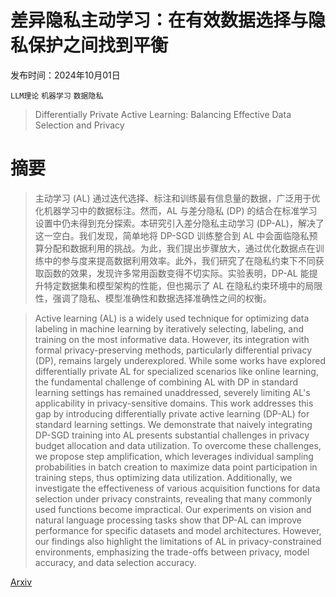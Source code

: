 # 差异隐私主动学习：在有效数据选择与隐私保护之间找到平衡

发布时间：2024年10月01日

`LLM理论` `机器学习` `数据隐私`

> Differentially Private Active Learning: Balancing Effective Data Selection and Privacy

# 摘要

> 主动学习 (AL) 通过迭代选择、标注和训练最有信息量的数据，广泛用于优化机器学习中的数据标注。然而，AL 与差分隐私 (DP) 的结合在标准学习设置中仍未得到充分探索。本研究引入差分隐私主动学习 (DP-AL)，解决了这一空白。我们发现，简单地将 DP-SGD 训练整合到 AL 中会面临隐私预算分配和数据利用的挑战。为此，我们提出步骤放大，通过优化数据点在训练中的参与度来提高数据利用效率。此外，我们研究了在隐私约束下不同获取函数的效果，发现许多常用函数变得不切实际。实验表明，DP-AL 能提升特定数据集和模型架构的性能，但也揭示了 AL 在隐私约束环境中的局限性，强调了隐私、模型准确性和数据选择准确性之间的权衡。

> Active learning (AL) is a widely used technique for optimizing data labeling in machine learning by iteratively selecting, labeling, and training on the most informative data. However, its integration with formal privacy-preserving methods, particularly differential privacy (DP), remains largely underexplored. While some works have explored differentially private AL for specialized scenarios like online learning, the fundamental challenge of combining AL with DP in standard learning settings has remained unaddressed, severely limiting AL's applicability in privacy-sensitive domains. This work addresses this gap by introducing differentially private active learning (DP-AL) for standard learning settings. We demonstrate that naively integrating DP-SGD training into AL presents substantial challenges in privacy budget allocation and data utilization. To overcome these challenges, we propose step amplification, which leverages individual sampling probabilities in batch creation to maximize data point participation in training steps, thus optimizing data utilization. Additionally, we investigate the effectiveness of various acquisition functions for data selection under privacy constraints, revealing that many commonly used functions become impractical. Our experiments on vision and natural language processing tasks show that DP-AL can improve performance for specific datasets and model architectures. However, our findings also highlight the limitations of AL in privacy-constrained environments, emphasizing the trade-offs between privacy, model accuracy, and data selection accuracy.

[Arxiv](https://arxiv.org/abs/2410.00542)